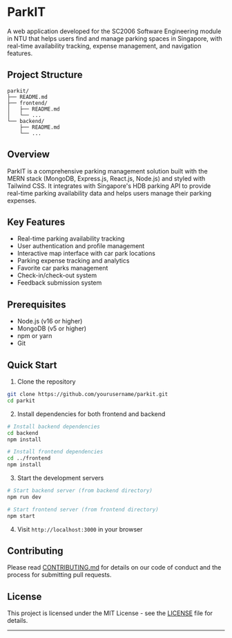 # ParkIT

A web application developed for the SC2006 Software Engineering module in NTU that helps users find and manage parking spaces in Singapore, with real-time availability tracking, expense management, and navigation features.

## Project Structure

```
parkit/
├── README.md
├── frontend/
│   ├── README.md
│   └── ...
└── backend/
    ├── README.md
    └── ...
```

## Overview

ParkIT is a comprehensive parking management solution built with the MERN stack (MongoDB, Express.js, React.js, Node.js) and styled with Tailwind CSS. It integrates with Singapore's HDB parking API to provide real-time parking availability data and helps users manage their parking expenses.

## Key Features

- Real-time parking availability tracking
- User authentication and profile management
- Interactive map interface with car park locations
- Parking expense tracking and analytics
- Favorite car parks management
- Check-in/check-out system
- Feedback submission system

## Prerequisites

- Node.js (v16 or higher)
- MongoDB (v5 or higher)
- npm or yarn
- Git

## Quick Start

1. Clone the repository

```bash
git clone https://github.com/yourusername/parkit.git
cd parkit
```

2. Install dependencies for both frontend and backend

```bash
# Install backend dependencies
cd backend
npm install

# Install frontend dependencies
cd ../frontend
npm install
```

3. Start the development servers

```bash
# Start backend server (from backend directory)
npm run dev

# Start frontend server (from frontend directory)
npm start
```

4. Visit `http://localhost:3000` in your browser

## Contributing

Please read [CONTRIBUTING.md](CONTRIBUTING.md) for details on our code of conduct and the process for submitting pull requests.

## License

This project is licensed under the MIT License - see the [LICENSE](LICENSE) file for details.

---

